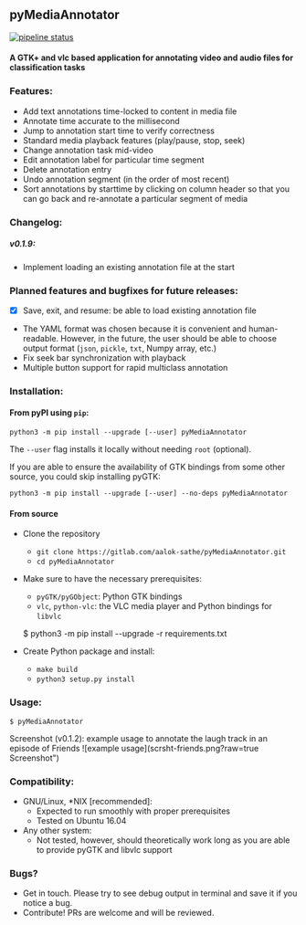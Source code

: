 ## pyMediaAnnotator

[![pipeline status](https://aalok-sathe.gitlab.io/pyMediaAnnotator/build.svg?v=8822633746006851841)](https://gitlab.com/aalok-sathe/pyMediaAnnotator/)

#### A GTK+ and vlc based application for annotating video and audio files for classification tasks

### Features:
- Add text annotations time-locked to content in media file
- Annotate time accurate to the millisecond
- Jump to annotation start time to verify correctness
- Standard media playback features (play/pause, stop, seek)
- Change annotation task mid-video
- Edit annotation label for particular time segment
- Delete annotation entry
- Undo annotation segment (in the order of most recent)
- Sort annotations by starttime by clicking on column header so that you can go back and re-annotate a particular segment of media

### Changelog:
##### v0.1.9:
- Implement loading an existing annotation file at the start

### Planned features and bugfixes for future releases:
- [x] Save, exit, and resume: be able to load existing annotation file
- The YAML format was chosen because it is convenient and human-readable. However, in the future, the user should be able to choose output format (`json`, `pickle`, `txt`, Numpy array, etc.)
- Fix seek bar synchronization with playback
- Multiple button support for rapid multiclass annotation

### Installation:

#### From pyPI using `pip`:
    python3 -m pip install --upgrade [--user] pyMediaAnnotator

The `--user` flag installs it locally
without needing `root` (optional).

If you are able to ensure the availability
of GTK bindings from some other source,
you could skip installing pyGTK:

    python3 -m pip install --upgrade [--user] --no-deps pyMediaAnnotator

#### From source
- Clone the repository
    - `git clone https://gitlab.com/aalok-sathe/pyMediaAnnotator.git`
    - `cd pyMediaAnnotator`
- Make sure to have the necessary prerequisites:
    - `pyGTK/pyGObject`: Python GTK bindings
    - `vlc`, `python-vlc`: the VLC media player and Python bindings
      for `libvlc`


    $ python3 -m pip install --upgrade -r requirements.txt

- Create Python package and install:
    - `make build`
    - `python3 setup.py install`

### Usage:
    $ pyMediaAnnotator
Screenshot (v0.1.2): example usage to annotate the laugh track in an episode of Friends ![example usage](scrsht-friends.png?raw=true Screenshot")

### Compatibility:
- GNU/Linux, \*NIX [recommended]:
    - Expected to run smoothly with proper prerequisites
    - Tested on Ubuntu 16.04
- Any other system:
    - Not tested, however, should theoretically work long as you are able to provide pyGTK and libvlc support

### Bugs?
- Get in touch. Please try to see debug output in terminal and save it
  if you notice a bug.
- Contribute! PRs are welcome and will be reviewed.
